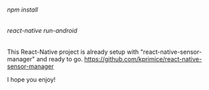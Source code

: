 <h6>npm install</h6>
<h6>react-native run-android</h6>

This React-Native project is already setup with "react-native-sensor-manager" and ready to go.
https://github.com/kprimice/react-native-sensor-manager

I hope you enjoy!